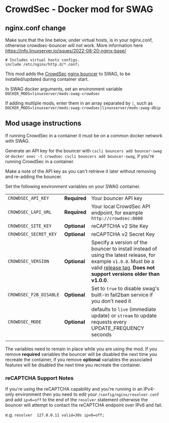 # CrowdSec - Docker mod for SWAG

## nginx.conf change

Make sure that the line below, under virtual hosts, is in your nginx.conf, otherwise crowdsec-bouncer will not work. More information here https://info.linuxserver.io/issues/2022-08-20-nginx-base/

    # Includes virtual hosts configs.
    include /etc/nginx/http.d/*.conf;

This mod adds the [CrowdSec](https://crowdsec.net) [nginx bouncer](https://github.com/crowdsecurity/cs-nginx-bouncer/) to SWAG, to be installed/updated during container start.

In SWAG docker arguments, set an environment variable `DOCKER_MODS=linuxserver/mods:swag-crowdsec`

If adding multiple mods, enter them in an array separated by `|`, such as `DOCKER_MODS=linuxserver/mods:swag-crowdsec|linuxserver/mods:swag-dbip`

## Mod usage instructions

If running CrowdSec in a container it must be on a common docker network with SWAG.

Generate an API key for the bouncer with `cscli bouncers add bouncer-swag` or `docker exec -t crowdsec cscli bouncers add bouncer-swag`, if you're running CrowdSec in a container.

Make a note of the API key as you can't retrieve it later without removing and re-adding the bouncer.

Set the following environment variables on your SWAG container.

| | | |
| --- | --- | --- |
| `CROWDSEC_API_KEY` | **Required** | Your bouncer API key |
| `CROWDSEC_LAPI_URL` | **Required** | Your local CrowdSec API endpoint, for example `http://crowdsec:8080` |
| `CROWDSEC_SITE_KEY` | **Optional** | reCAPTCHA v2 Site Key |
| `CROWDSEC_SECRET_KEY` | **Optional** | reCAPTCHA v2 Secret Key |
| `CROWDSEC_VERSION` | **Optional** | Specify a version of the bouncer to install instead of using the latest release, for example `v1.0.0`. Must be a valid [release tag](https://github.com/crowdsecurity/cs-nginx-bouncer/tags). **Does not support versions older than v1.0.0**.
| `CROWDSEC_F2B_DISABLE` | **Optional** | Set to `true` to disable swag's built-in fail2ban service if you don't need it |
| `CROWDSEC_MODE` | **Optional** | defaults to `live` (immediate update) or `stream` to update requests every UPDATE_FREQUENCY seconds |
| | | |

The variables need to remain in place while you are using the mod. If you remove **required** variables the bouncer will be disabled the next time you recreate the container, if you remove **optional** variables the associated features will be disabled the next time you recreate the container.

### reCAPTCHA Support Notes

If you're using the reCAPTCHA capability and you're running in an IPv4-only environment then you need to edit your `/config/nginx/resolver.conf` and add `ipv6=off` to the end of the `resolver` statement otherwise the bouncer will attempt to contact the reCAPTCHA endpoint over IPv6 and fail.

e.g. `resolver  127.0.0.11 valid=30s ipv6=off;`
